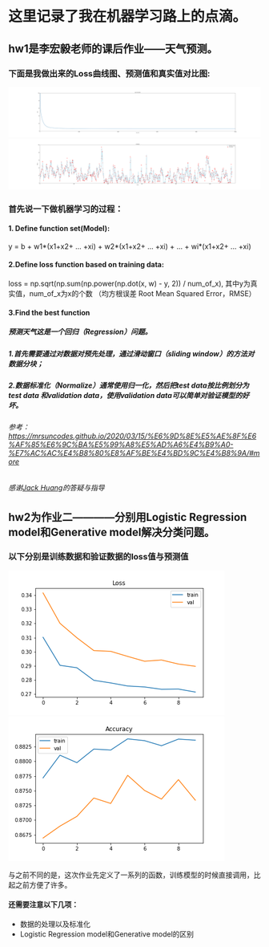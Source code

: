 # 这里记录了我在机器学习路上的点滴。

## hw1是李宏毅老师的课后作业——天气预测。

### 下面是我做出来的Loss曲线图、预测值和真实值对比图:
![](./hw1/Loss.svg)
![](./hw1/compare.svg)

### 首先说一下做机器学习的过程：
#### 1. Define function set(Model):
y = b + w1*(x1+x2+ ... +xi) + w2*(x1+x2+ ... +xi) +  ... + wi*(x1+x2+ ... +xi)

#### 2.Define loss function based on training data:
loss = np.sqrt(np.sum(np.power(np.dot(x, w) - y, 2)) / num_of_x), 其中y为真实值，num_of_x为x的个数 （均方根误差 Root Mean Squared Error，RMSE）

#### 3.Find the best function


##### 预测天气这是一个回归（Regression）问题。
##### 1.首先需要通过对数据对预先处理，通过滑动窗口（sliding window）的方法对数据分块；
##### 2.数据标准化（Normalize）通常使用归一化，然后把test data按比例划分为test data 和validation data，使用validation data可以简单对验证模型的好坏。


###### 参考：https://mrsuncodes.github.io/2020/03/15/%E6%9D%8E%E5%AE%8F%E6%AF%85%E6%9C%BA%E5%99%A8%E5%AD%A6%E4%B9%A0-%E7%AC%AC%E4%B8%80%E8%AF%BE%E4%BD%9C%E4%B8%9A/#more
###### 感谢[Jack Huang](https://github.com/HuangJiaLian)的答疑与指导

## hw2为作业二————分别用Logistic Regression model和Generative model解决分类问题。

### 以下分别是训练数据和验证数据的loss值与预测值
![](./hw2/loss.png)
![](./hw2/acc.png)

与之前不同的是，这次作业先定义了一系列的函数，训练模型的时候直接调用，比起之前方便了许多。

#### 还需要注意以下几项：
* 数据的处理以及标准化
* Logistic Regression model和Generative model的区别
